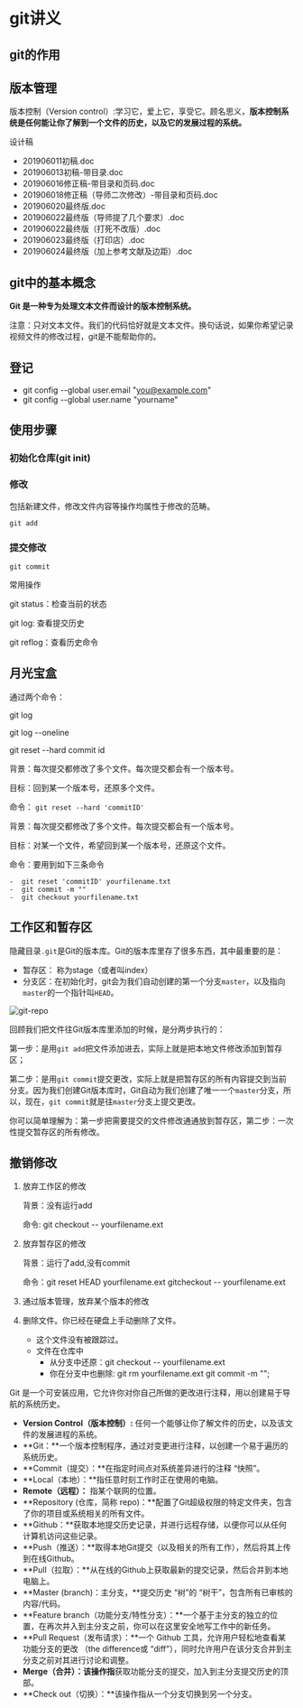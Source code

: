 # git讲义

## git的作用

## 版本管理

版本控制（Version control）:学习它，爱上它，享受它。顾名思义，**版本控制系统是任何能让你了解到一个文件的历史，以及它的发展过程的系统。**

设计稿

- 201906011初稿.doc
- 201906013初稿-带目录.doc
- 201906016修正稿-带目录和页码.doc
- 201906018修正稿（导师二次修改）-带目录和页码.doc
- 201906020最终版.doc
- 201906022最终版（导师提了几个要求）.doc
- 201906022最终版（打死不改版）.doc
- 201906023最终版（打印店）.doc
- 201906024最终版（加上参考文献及边距）.doc

## git中的基本概念

**Git 是一种专为处理文本文件而设计的版本控制系统。**

注意：只对文本文件。我们的代码恰好就是文本文件。换句话说，如果你希望记录视频文件的修改过程，git是不能帮助你的。

## 登记

- git config --global user.email "you@example.com"
- git config --global user.name "yourname"

## 使用步骤

### 初始化仓库(git init)



### 修改

包括新建文件，修改文件内容等操作均属性于修改的范畴。

`git add` 

### 提交修改

`git commit`

常用操作

git status：检查当前的状态

git log: 查看提交历史

git reflog：查看历史命令

## 月光宝盒

通过两个命令：

git log

git log --oneline

git reset  --hard commit id



背景：每次提交都修改了多个文件。每次提交都会有一个版本号。 

目标：回到某一个版本号，还原多个文件。

命令： `git reset --hard 'commitID'`



背景：每次提交都修改了多个文件。每次提交都会有一个版本号。 

目标：对某一个文件，希望回到某一个版本号，还原这个文件。

命令：要用到如下三条命令

	-  git reset 'commitID' yourfilename.txt
	-  git commit -m ""
	-  git checkout yourfilename.txt



## 工作区和暂存区



隐藏目录`.git`是Git的版本库。Git的版本库里存了很多东西，其中最重要的是：

- 暂存区： 称为stage（或者叫index）
- 分支区：在初始化时，git会为我们自动创建的第一个分支`master`，以及指向`master`的一个指针叫`HEAD`。

![git-repo](https://www.liaoxuefeng.com/files/attachments/919020037470528/0)

回顾我们把文件往Git版本库里添加的时候，是分两步执行的：

第一步：是用`git add`把文件添加进去，实际上就是把本地文件修改添加到暂存区；

第二步：是用`git commit`提交更改，实际上就是把暂存区的所有内容提交到当前分支。因为我们创建Git版本库时，Git自动为我们创建了唯一一个`master`分支，所以，现在，`git commit`就是往`master`分支上提交更改。



你可以简单理解为：第一步把需要提交的文件修改通通放到暂存区，第二步：一次性提交暂存区的所有修改。

## 撤销修改

1. 放弃工作区的修改

   背景：没有运行add

   命令: git checkout -- yourfilename.ext

2. 放弃暂存区的修改

   背景：运行了add,没有commit

   命令：git reset HEAD yourfilename.ext  gitcheckout -- yourfilename.ext

3. 通过版本管理，放弃某个版本的修改

4. 删除文件。你已经在硬盘上手动删除了文件。

   - 这个文件没有被跟踪过。
   - 文件在仓库中
     - 从分支中还原：git checkout -- yourfilename.ext
     - 你在分支中也删除: git rm yourfilename.ext git commit -m ""; 





Git 是一个可安装应用，它允许你对你自己所做的更改进行注释，用以创建易于导航的系统历史。

- **Version Control（版本控制）:** 任何一个能够让你了解文件的历史，以及该文件的发展进程的系统。
- **Git：**一个版本控制程序，通过对变更进行注释，以创建一个易于遍历的系统历史。
- **Commit（提交）：**在指定时间点对系统差异进行的注释 “快照”。
- **Local（本地）：**指任意时刻工作时正在使用的电脑。
- **Remote（远程）：** 指某个联网的位置。
- **Repository (仓库，简称 repo)：**配置了Git超级权限的特定文件夹，包含了你的项目或系统相关的所有文件。
- **Github：**获取本地提交历史记录，并进行远程存储，以便你可以从任何计算机访问这些记录。
- **Push（推送）：**取得本地Git提交（以及相关的所有工作），然后将其上传到在线Github。
- **Pull（拉取）：**从在线的Github上获取最新的提交记录，然后合并到本地电脑上。
- **Master (branch)：主分支，**提交历史 “树”的 “树干”，包含所有已审核的内容/代码。
- **Feature branch（功能分支/特性分支）：**一个基于主分支的独立的位置，在再次并入到主分支之前，你可以在这里安全地写工作中的新任务。
- **Pull Request（发布请求）：**一个 Github 工具，允许用户轻松地查看某功能分支的更改 （the difference或 “diff”），同时允许用户在该分支合并到主分支之前对其进行讨论和调整。
- **Merge（合并）：**该操作**指**获取功能分支的提交，加入到主分支提交历史的顶部。
- **Check out（切换）：**该操作指从一个分支切换到另一个分支。

